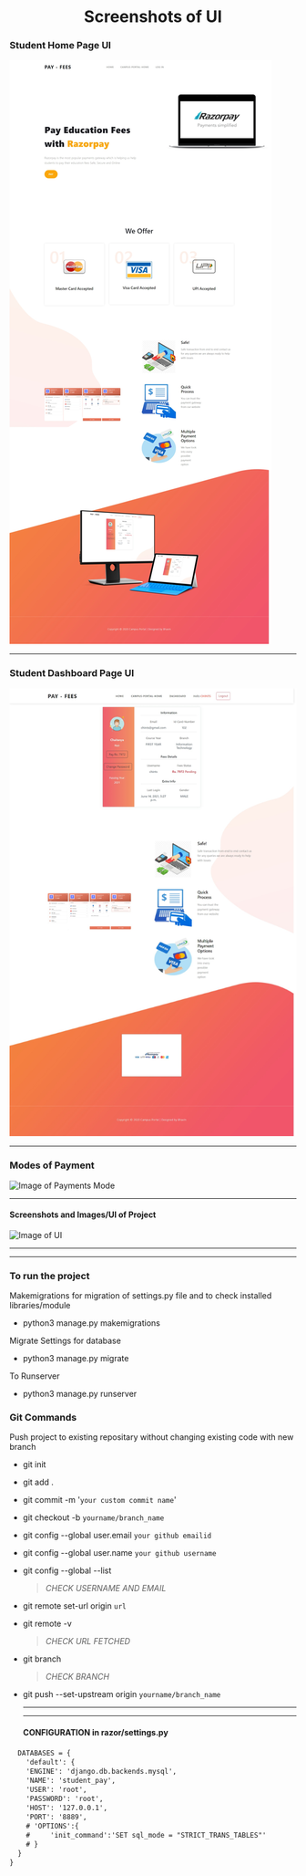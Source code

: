 
<h1 align='center'> Screenshots of UI </h1>


### Student Home Page UI

<img src='https://github.com/hackzbhavin/Payment-WebApp-Razorpay/blob/main/static/assets/images/homepage.jpeg' />

----

### Student Dashboard Page UI

<img src='https://github.com/hackzbhavin/Payment-WebApp-Razorpay/blob/main/static/assets/images/dashboardpage.jpeg' />

----

### Modes of Payment

![Image of Payments Mode](static/assets/images/left-image.png)

-----
#### Screenshots and Images/UI of Project

![Image of UI](static/assets/images/dash.png)

----
----


### To run the project

Makemigrations for migration of settings.py file and to check installed libraries/module
- python3 manage.py makemigrations

Migrate Settings for database
- python3 manage.py migrate

To Runserver
- python3 manage.py runserver

### Git Commands

Push project to existing repositary without changing existing code with new branch

- git init

- git add .

- git commit -m '`your custom commit name`'

- git checkout -b `yourname/branch_name`

- git config --global user.email `your github emailid`

- git config --global user.name `your github username`

- git config --global --list
  > _CHECK USERNAME AND EMAIL_

- git remote set-url origin `url`

- git remote -v
  > _CHECK URL FETCHED_

- git branch
  > _CHECK BRANCH_

- git push --set-upstream origin `yourname/branch_name`
  
  
  
  -----
  -----
  
  #### CONFIGURATION in  razor/settings.py 
```
  DATABASES = {
    'default': {
    'ENGINE': 'django.db.backends.mysql',
    'NAME': 'student_pay',                   
    'USER': 'root',
    'PASSWORD': 'root',
    'HOST': '127.0.0.1',                    
    'PORT': '8889',
    # 'OPTIONS':{
    #     'init_command':'SET sql_mode = "STRICT_TRANS_TABLES"'
    # }               
  }
}
```




